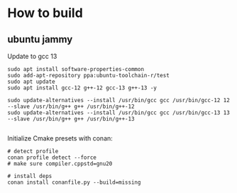 # How to build

## ubuntu jammy

Update to gcc 13 

```shell
sudo apt install software-properties-common
sudo add-apt-repository ppa:ubuntu-toolchain-r/test
sudo apt update
sudo apt install gcc-12 g++-12 gcc-13 g++-13 -y

sudo update-alternatives --install /usr/bin/gcc gcc /usr/bin/gcc-12 12 --slave /usr/bin/g++ g++ /usr/bin/g++-12
sudo update-alternatives --install /usr/bin/gcc gcc /usr/bin/gcc-13 13 --slave /usr/bin/g++ g++ /usr/bin/g++-13


```


Initialize Cmake presets with conan:

```shell
# detect profile
conan profile detect --force
# make sure compiler.cppstd=gnu20

# install deps
conan install conanfile.py --build=missing
```

